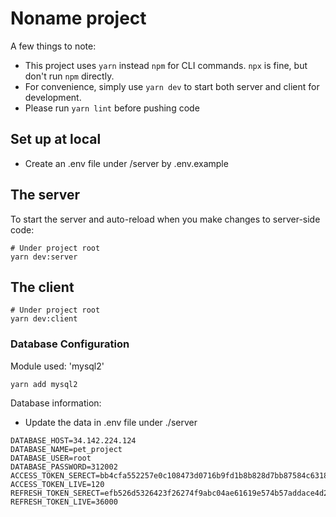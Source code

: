 # Noname project
A few things to note:
- This project uses `yarn` instead `npm` for CLI commands. `npx` is fine, but don't run `npm` directly. 
- For convenience, simply use `yarn dev` to start both server and client for development.
- Please run `yarn lint` before pushing code

## Set up at local
- Create an .env file under /server by .env.example

## The server
To start the server and auto-reload when you make changes to server-side code:
```shell
# Under project root
yarn dev:server
```

## The client
````shell
# Under project root
yarn dev:client
````

### Database Configuration
Module used: 'mysql2'
````shell
yarn add mysql2
````
Database information:
 - Update the data in .env file under ./server
````shell
DATABASE_HOST=34.142.224.124
DATABASE_NAME=pet_project
DATABASE_USER=root
DATABASE_PASSWORD=312002
ACCESS_TOKEN_SERECT=bb4cfa552257e0c108473d0716b9fd1b8b828d7bb87584c631873ea0221937f0
ACCESS_TOKEN_LIVE=120
REFRESH_TOKEN_SERECT=efb526d5326423f26274f9abc04ae61619e574b57addace4d2d1938d447bc6b5
REFRESH_TOKEN_LIVE=36000
````
